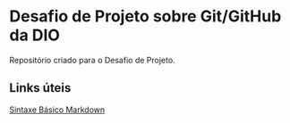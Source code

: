 # Desafio de Projeto sobre Git/GitHub da DIO
 Repositório criado para o Desafio de Projeto.
 
 ## Links úteis
 [Sintaxe Básico Markdown](https://www.markdownguide.org/basic-syntax/)
 
